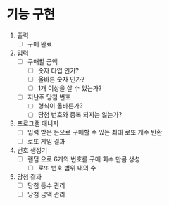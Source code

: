 # 기능 구현

1. 출력
    - [ ] 구매 완료
   
2. 입력
    - [ ] 구매할 금액
      - [ ] 숫자 타입 인가?
      - [ ] 올바른 숫자 인가?
      - [ ] 1개 이상을 살 수 있는가?
    - [ ] 지난주 당첨 번호
      - [ ] 형식이 올바른가?
      - [ ] 당첨 번호와 중복 되지는 않는가?
      
3. 프로그램 매니저
    - [ ] 입력 받은 돈으로 구매할 수 있는 최대 로또 개수 반환
    - [ ] 로또 게임 결과

4. 번호 생성기
   - [ ] 랜덤 으로 6개의 번호를 구매 회수 만큼 생성
        - [ ] 로또 번호 범위 내의 수

5. 당첨 결과
   - [ ] 당첨 등수 관리
   - [ ] 당첨 금액 관리